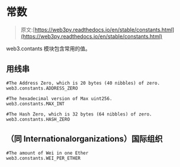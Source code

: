 # 常数

> 原文:[https://web3py.readthedocs.io/en/stable/constants.html](https://web3py.readthedocs.io/en/stable/constants.html)

 web3.contants 模块包含常用的值。

## 用线串

```
#The Address Zero, which is 20 bytes (40 nibbles) of zero.
web3.constants.ADDRESS_ZERO

#The hexadecimal version of Max uint256.
web3.constants.MAX_INT

#The Hash Zero, which is 32 bytes (64 nibbles) of zero.
web3.constants.HASH_ZERO 
```

## （同 Internationalorganizations）国际组织

```
#The amount of Wei in one Ether
web3.constants.WEI_PER_ETHER 
```